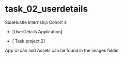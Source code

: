 # task_02_userdetails

SideHustle Internship Cohort 4
- [UserDetails Application]

- [ Task project 2]

App UI can and Assets can be found in the images folder
